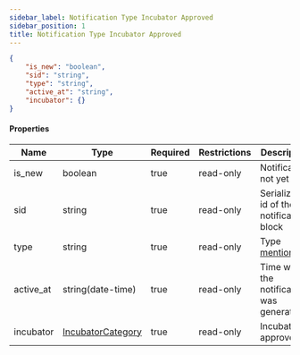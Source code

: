 ```yaml
---
sidebar_label: Notification Type Incubator Approved
sidebar_position: 1
title: Notification Type Incubator Approved
---
```


```json
{
    "is_new": "boolean",
    "sid": "string",
    "type": "string",
    "active_at": "string",
    "incubator": {}
}
```

#### Properties

|Name|Type|Required|Restrictions|Description|
|---|---|---|---|---|
|is_new|boolean|true|read-only|Notification not yet read|
|sid|string|true|read-only|Serialization id of the notification block|
|type|string|true|read-only|Type [mention](/docs/apireference/v2/mention)|
|active_at|string(date-time)|true|read-only|Time when the notification was generated|
|incubator|[IncubatorCategory](/docs/apireference/v2/schemas/incubator_category)|true|read-only|Incubator approved|
